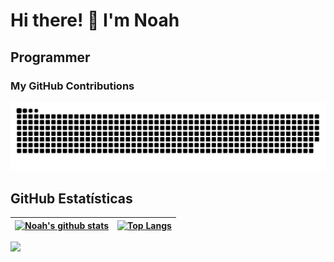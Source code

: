 # Hi there! 👋 I'm Noah

## Programmer

<!-- ### Contact me -->

### My GitHub Contributions

![github-contribution-grid-snake](https://raw.githubusercontent.com/upupnoah/upupnoah/output/github-snake.svg)

## **GitHub Estatísticas**

| [![Noah's github stats](https://github-readme-stats.vercel.app/api?username=upupnoah&show_icons=true&include_all_commits=true&theme=buefy&hide_border=true)](https://github.com/upupnoah)  |[![Top Langs](https://github-readme-stats.vercel.app/api/top-langs/?username=upupnoah&layout=compact&theme=buefy&hide_border=true)](https://github.com/upupnoah)|
| ------------- | ------------- |

<!-- <p align="left">
  <a href="https://github.com/upupnoah">
    <img  src="https://skillicons.dev/icons?i=rust,go,ts,py,solidity,cpp,c,ruby&perline=" />
  </a>
</p>

<p align="left">
  <a href="https://github.com/upupnoah">
    <img  src="https://skillicons.dev/icons?i=git,github,gitlab,docker,k8s,vscode,linux&perline=" />
  </a>
</p>


<p align="left">
  <a href="https://github.com/upupnoah">
    <img  src="https://skillicons.dev/icons?i=mysql,mongodb,postgres,redis,rocket&perline=" />
  </a>
</p>

<p align="left">
  <a href="https://github.com/upupnoah">
    <img  src="https://skillicons.dev/icons?i=twitter,discord&perline=" />
  </a>
</p> -->

<p align="left">
  <a href="https://github.com/upupnoah">
    <img  src="https://skillicons.dev/icons?i=rust,go,ts,py,solidity,cpp,c,ruby,git,github,gitlab,docker,k8s,vscode,linux,mysql,mongodb,postgres,redis,rocket,twitter,discord&perline=" />
  </a>
</p>
